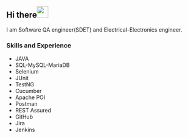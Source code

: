 ## Hi there<img src="https://raw.githubusercontent.com/iampavangandhi/iampavangandhi/master/gifs/Hi.gif" width="30px"> 

I am Software QA engineer(SDET) and Electrical-Electronics engineer.

### Skills and Experience
* JAVA
* SQL-MySQL-MariaDB
* Selenium
* JUnit
* TestNG
* Cucumber
* Apache POI
* Postman
* REST Assured
* GitHub
* Jira
* Jenkins


<!--
**cduger/cduger** is a ✨ _special_ ✨ repository because its `README.md` (this file) appears on your GitHub profile.

Here are some ideas to get you started:

- 🔭 I’m currently working on ...
- 🌱 I’m currently learning ...
- 👯 I’m looking to collaborate on ...
- 🤔 I’m looking for help with ...
- 💬 Ask me about ...
- 📫 How to reach me: ...
- 😄 Pronouns: ...
- ⚡ Fun fact: ...
-->
